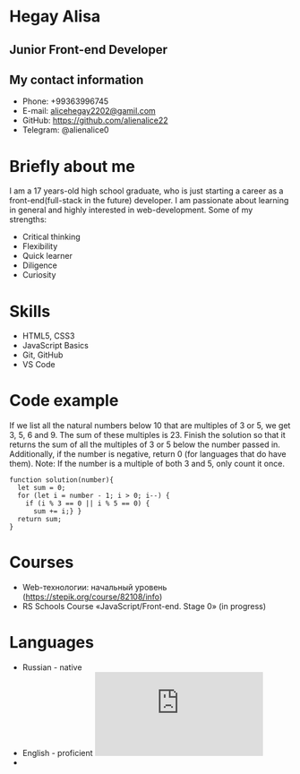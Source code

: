 # Hegay Alisa
## Junior Front-end Developer
## My contact information
- Phone: +99363996745
- E-mail: alicehegay2202@gamil.com
- GitHub: https://github.com/alienalice22
- Telegram: @alienalice0
# Briefly about me 
I am a 17 years-old high school graduate, who is just starting a career as a front-end(full-stack in the future) developer. I am passionate about learning in general and highly interested in web-development.
Some of my strengths:
- Critical thinking
- Flexibility 
- Quick learner
- Diligence
- Curiosity
# Skills
- HTML5, CSS3
- JavaScript Basics
- Git, GitHub
- VS Code
# Code example
If we list all the natural numbers below 10 that are multiples of 3 or 5, we get 3, 5, 6 and 9. The sum of these multiples is 23.
Finish the solution so that it returns the sum of all the multiples of 3 or 5 below the number passed in. Additionally, if the number is negative, return 0 (for languages that do have them).
Note: If the number is a multiple of both 3 and 5, only count it once.
```
function solution(number){
  let sum = 0;
  for (let i = number - 1; i > 0; i--) {
    if (i % 3 == 0 || i % 5 == 0) {
      sum += i;} }
  return sum;
}
```
# Courses
- Web-технологии: начальный уровень (https://stepik.org/course/82108/info)
- RS Schools Course «JavaScript/Front-end. Stage 0» (in progress)
# Languages
- Russian - native
- English - proficient
![certificate](https://efset-certificate-pdf-prod-eu-west-1.s3.eu-west-1.amazonaws.com/aXtE13.pdf?X-Amz-Algorithm=AWS4-HMAC-SHA256&X-Amz-Content-Sha256=UNSIGNED-PAYLOAD&X-Amz-Credential=ASIA4UHWAWPW7VH7WTNR%2F20230628%2Feu-west-1%2Fs3%2Faws4_request&X-Amz-Date=20230628T052803Z&X-Amz-Expires=43200&X-Amz-Security-Token=IQoJb3JpZ2luX2VjEAUaCWV1LXdlc3QtMSJHMEUCID8yZtci7Wu9CDsIdWRratUeX2p0xgNqL5eZHV1TUA%2FsAiEAvImO4qVy15fz%2Fs7%2BZGrXgh%2FXhY%2FmXnueVyvp87hh5Pgq%2FAIIbhAAGgw4NjgwOTkzMzkyNDUiDEGzvbvldcKAI159yirZArESVG7HIT3n9jvtGoZ6J0KoLo1gPFe20%2BteIIwMgGUt%2BmoPq5aWHE1HVqMRM1ykAeE1MJoOXTG%2BemIbQiExLrmAMpJnRLEY95DKep%2F7ZhVmand2dZ%2FDecGzThborImB1Y3pTdaqCrFzTmE795DFQvt05OQCfFLptwICWU6l%2FC3nJLdMvqJqWl%2FKWkKDgVWedQabfaJPJ20pQYQJvbIBT7Osk8MZku2E6VDCZkK1uLE%2BYer9uAqO4iVax7%2FQb7DURNMbdXsYQb37XcEUZyNxtrDkqPvK44e2XGLNP5xw%2FZiWNdzW9TckH8ScV5xt81VP2mBQIcg7Svs0p1Dp1Z6kdZ4MpuaSd99NkiSBlbOG4YQCV3lSpMC%2FcLUDTAuN8dZRkR8dTdn57gTQslzSKnHVkgROMlXjDE0ziCeZzoZPXetVvCqXsg0pSymmLGbdQGrTD5cTNEYJHE6%2BEzDh%2Fe6kBjqeAa%2BtyNT8v%2F4qSQNEuGiEqgCIQoK4Yvyzv5K0LTZrkXJdoKwDnbpAwfqVJF50ymOCIo1dQWDQWxqg7LaiShRM7BashtGaOQ2mx5z1D8BxLd8yg4YmA%2BwBGZ8Df2Tg1neUI5l1I2iwpVTisihkywBRAe39oDGZT9rnrFljz7ooJcv%2FgH0xURmWi6Ox3K%2B3Ku2aZFfPBg0RCWgY8q2PKuFu&X-Amz-Signature=ba20c5019a434d36678fb9ac0c2882e15eae3894d43f12e05a78dc011872568b&X-Amz-SignedHeaders=host&response-content-disposition=attachment%3B%20filename%3D%22EF%20SET%20Certificate.pdf%22&x-id=GetObject "English proficency level")
- 

